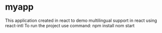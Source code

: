 # myapp

This application created in react to demo multilingual support in react using react-intl
To run the project use command:
npm install
nom start
